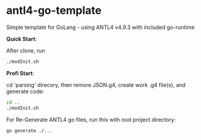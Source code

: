 # antl4-go-template
Simple template for GoLang - using ANTL4 v4.9.3 with included go-runtime

<b>Quick Start</b>:

After clone, run 
```bash
./modInit.sh
```

<b>Profi Start</b>:

cd 'parsing' direcory, then remore JSON.g4, create work .g4 file(s), and generate code:
```bash
cd ..
./modInit.sh
```

For Re-Generate ANTL4 go files, run this with root project directory:
```bash
go generate ./...
```

